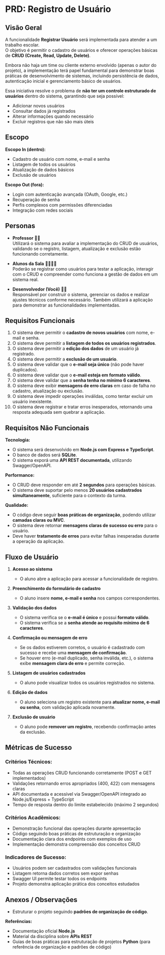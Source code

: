 # PRD: Registro de Usuário

## Visão Geral

A funcionalidade **Registrar Usuário** será implementada para atender a um trabalho escolar.  
O objetivo é permitir o cadastro de usuários e oferecer operações básicas de **CRUD (Create, Read, Update, Delete)**.

Embora não haja um time ou cliente externo envolvido (apenas o autor do projeto), a implementação terá papel fundamental para demonstrar boas práticas de desenvolvimento de sistemas, incluindo persistência de dados, autenticação inicial e gerenciamento básico de usuários.

Essa iniciativa resolve o problema de **não ter um controle estruturado de usuários** dentro do sistema, garantindo que seja possível:

-   Adicionar novos usuários
-   Consultar dados já registrados
-   Alterar informações quando necessário
-   Excluir registros que não são mais úteis

## Escopo

**Escopo In (dentro):**

-   Cadastro de usuário com nome, e-mail e senha
-   Listagem de todos os usuários
-   Atualização de dados básicos
-   Exclusão de usuários

**Escopo Out (fora):**

-   Login com autenticação avançada (OAuth, Google, etc.)
-   Recuperação de senha
-   Perfis complexos com permissões diferenciadas
-   Integração com redes sociais

## Personas

-   **Professor** 👨‍🏫  
    Utilizará o sistema para avaliar a implementação do CRUD de usuários, validando se o registro, listagem, atualização e exclusão estão funcionando corretamente.

-   **Alunos da Sala** 👩‍🎓👨‍🎓  
    Poderão se registrar como usuários para testar a aplicação, interagir com o CRUD e compreender como funciona a gestão de dados em um sistema real.

-   **Desenvolvedor (Você)** 👨‍💻  
    Responsável por construir o sistema, gerenciar os dados e realizar ajustes técnicos conforme necessário. Também utilizará a aplicação para demonstrar as funcionalidades implementadas.

## Requisitos Funcionais

1. O sistema deve permitir o **cadastro de novos usuários** com nome, e-mail e senha.
2. O sistema deve permitir a **listagem de todos os usuários registrados**.
3. O sistema deve permitir a **edição dos dados** de um usuário já registrado.
4. O sistema deve permitir a **exclusão de um usuário**.
5. O sistema deve validar que o **e-mail seja único** (não pode haver duplicados).
6. O sistema deve validar que o **e-mail esteja em formato válido**.
7. O sistema deve validar que a **senha tenha no mínimo 6 caracteres**.
8. O sistema deve exibir **mensagens de erro claras** em caso de falha no cadastro, atualização ou exclusão.
9. O sistema deve impedir operações inválidas, como tentar excluir um usuário inexistente.
10. O sistema deve registrar e tratar erros inesperados, retornando uma resposta adequada sem quebrar a aplicação.

## Requisitos Não Funcionais

**Tecnologia:**

-   O sistema será desenvolvido em **Node.js com Express e TypeScript**.
-   O banco de dados será **SQLite**.
-   O sistema exporá uma **API REST documentada**, utilizando Swagger/OpenAPI.

**Performance:**

-   O CRUD deve responder em até **2 segundos** para operações básicas.
-   O sistema deve suportar pelo menos **20 usuários cadastrados simultaneamente**, suficiente para o contexto da turma.

**Qualidade:**

-   O código deve seguir **boas práticas de organização**, podendo utilizar **camadas claras ou MVC**.
-   O sistema deve retornar **mensagens claras de sucesso ou erro** para o usuário.
-   Deve haver **tratamento de erros** para evitar falhas inesperadas durante a operação da aplicação.

## Fluxo de Usuário

1. **Acesso ao sistema**

    - O aluno abre a aplicação para acessar a funcionalidade de registro.

2. **Preenchimento do formulário de cadastro**

    - O aluno insere **nome, e-mail e senha** nos campos correspondentes.

3. **Validação dos dados**

    - O sistema verifica se o **e-mail é único** e possui **formato válido**.
    - O sistema verifica se a **senha atende ao requisito mínimo de 6 caracteres**.

4. **Confirmação ou mensagem de erro**

    - Se os dados estiverem corretos, o usuário é cadastrado com sucesso e recebe uma **mensagem de confirmação**.
    - Se houver erro (e-mail duplicado, senha inválida, etc.), o sistema exibe **mensagem clara de erro** e permite correção.

5. **Listagem de usuários cadastrados**

    - O aluno pode visualizar todos os usuários registrados no sistema.

6. **Edição de dados**

    - O aluno seleciona um registro existente para **atualizar nome, e-mail ou senha**, com validação aplicada novamente.

7. **Exclusão de usuário**
    - O aluno pode **remover um registro**, recebendo confirmação antes da exclusão.

## Métricas de Sucesso

### Critérios Técnicos:

-   Todas as operações CRUD funcionando corretamente (POST e GET implementados)
-   Validações retornando erros apropriados (400, 422) com mensagens claras
-   API documentada e acessível via Swagger/OpenAPI integrado ao Node.js/Express + TypeScript
-   Tempo de resposta dentro do limite estabelecido (máximo 2 segundos)

### Critérios Acadêmicos:

-   Demonstração funcional das operações durante apresentação
-   Código seguindo boas práticas de estruturação e organização
-   Documentação clara dos endpoints com exemplos de uso
-   Implementação demonstra compreensão dos conceitos CRUD

### Indicadores de Sucesso:

-   Usuários podem ser cadastrados com validações funcionais
-   Listagem retorna dados corretos sem expor senhas
-   Swagger UI permite testar todos os endpoints
-   Projeto demonstra aplicação prática dos conceitos estudados

## Anexos / Observações

-   Estruturar o projeto seguindo **padrões de organização de código**.

**Referências:**

-   Documentação oficial **Node.js**
-   Material da disciplina sobre **APIs REST**
-   Guias de boas práticas para estruturação de projetos **Python** (para referência de organização e padrões de código)
